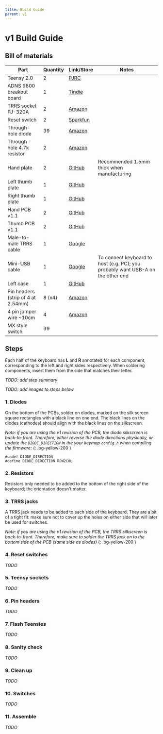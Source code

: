 ```yaml
---
title: Build Guide
parent: v1
---
```


# v1 Build Guide

## Bill of materials

| Part | Quantity | Link/Store | Notes |
| - | - | - | - |
| Teensy 2.0 | 2 | [PJRC](https://www.pjrc.com/store/teensy.html)
| ADNS 9800 breakout board | 1 | [Tindie](https://www.tindie.com/products/jkicklighter/adns-9800-laser-motion-sensor/)
| TRRS socket PJ-320A | 2 | [Amazon](https://www.amazon.com/uxcell-Connector-Female-Socket-PJ-320A/dp/B07KY7CJCJ)
| Reset switch | 2 | [Sparkfun](https://www.sparkfun.com/products/10791)
| Through-hole diode | 39 | [Amazon](https://www.amazon.com/McIgIcM-1n4148-switching-Standard-Through/dp/B06XB1R2NK/ref=sr_1_3?dchild=1&keywords=1n4148+diode&qid=1602499817&sr=8-3)
| Through-hole 4.7k resistor | 2 | [Amazon](https://www.amazon.com/EDGELEC-Resistor-Tolerance-Multiple-Resistance/dp/B07QJB3LGN/ref=sr_1_3?dchild=1&keywords=4.7k+resistor&qid=1602499759&sr=8-3)
| Hand plate | 2 | [GitHub](https://github.com/atulloh/oddball/blob/master/output/plates/v1.0/leftPlate.stl) | Recommended 1.5mm thick when manufacturing
| Left thumb plate | 1 | [GitHub](https://github.com/atulloh/oddball/blob/master/output/plates/v1.0/leftThumbPlate.stl)
| Right thumb plate | 1 | [GitHub](https://github.com/atulloh/oddball/blob/master/output/plates/v1.0/rightThumbPlate.stl)
| Hand PCB v1.1 | 2 | [GitHub](https://github.com/atulloh/oddball/tree/master/output/pcbs/v1.1/hand)
| Thumb PCB v1.1 | 2 | [GitHub](https://github.com/atulloh/oddball/tree/master/output/pcbs/v1.1/thumb)
| Male-to-male TRRS cable | 1 | [Google](http://www.google.com/search?q=male+to+male+trrs+cable)
| Mini-USB cable | 1 | [Google](http://www.google.com/search?q=mini+usb+cable) | To connect keyboard to host (e.g. PC); you probably want USB-A on the other end
| Left case | 1 | [GitHub](http://www.google.com/search?q=mini+usb+cable) |
| Pin headers (strip of 4 at 2.54mm) | 8 (x4) | [Amazon](https://www.amazon.com/MCIGICM-Header-2-45mm-Arduino-Connector/dp/B07PKKY8BX/ref=sr_1_3?dchild=1&keywords=pin+headers&qid=1602500107&sr=8-3)
| 4 pin jumper wire ~10cm | 4 | [Amazon](https://www.amazon.com/uxcell-Jumper-Breadboard-Arduino-Multicolor/dp/B07VSPRS21/ref=sr_1_10?dchild=1&keywords=4+pin+jumper+wire&qid=1602500226&sr=8-10)
| MX style switch | 39 |

## Steps

Each half of the keyboard has **L** and **R** annotated for each component, corresponding to the left and right sides respectively. When soldering components, insert them from the side that matches their letter.

_TODO: add step summary_

_TODO: add images to steps below_

### 1. Diodes

On the bottom of the PCBs, solder on diodes, marked on the silk screen square rectangles with a black line on one end. The black lines on the diodes (cathodes) should align with the black lines on the silkscreen.

_Note: if you are using the v1 revision of the PCB, the diode silkscreen is back-to-front. Therefore, either reverse the diode directions physically, or update the `DIODE_DIRECTION` in the your keymap `config.h` when compiling the firmware:_
{: .bg-yellow-200 }

```
#undef DIODE_DIRECTION
#define DIODE_DIRECTION ROW2COL
```

### 2. Resistors

Resistors only needed to be added to the bottom of the right side of the keyboard; the orientation doesn't matter.

### 3. TRRS jacks

A TRRS jack needs to be added to each side of the keyboard. They are a bit of a tight fit: make sure not to cover up the holes on either side that will later be used for switches.

_Note: if you are using the v1 revision of the PCB, the TRRS silkscreen is back-to-front. Therefore, make sure to solder the TRRS jack on to the bottom side of the PCB (same side as diodes)_
{: .bg-yellow-200 }

### 4. Reset switches

_TODO_

### 5. Teensy sockets

_TODO_

### 6. Pin headers

_TODO_

### 7. Flash Teensies

_TODO_

### 8. Sanity check

_TODO_

### 9. Clean up

_TODO_

### 10. Switches

_TODO_

### 11. Assemble

_TODO_